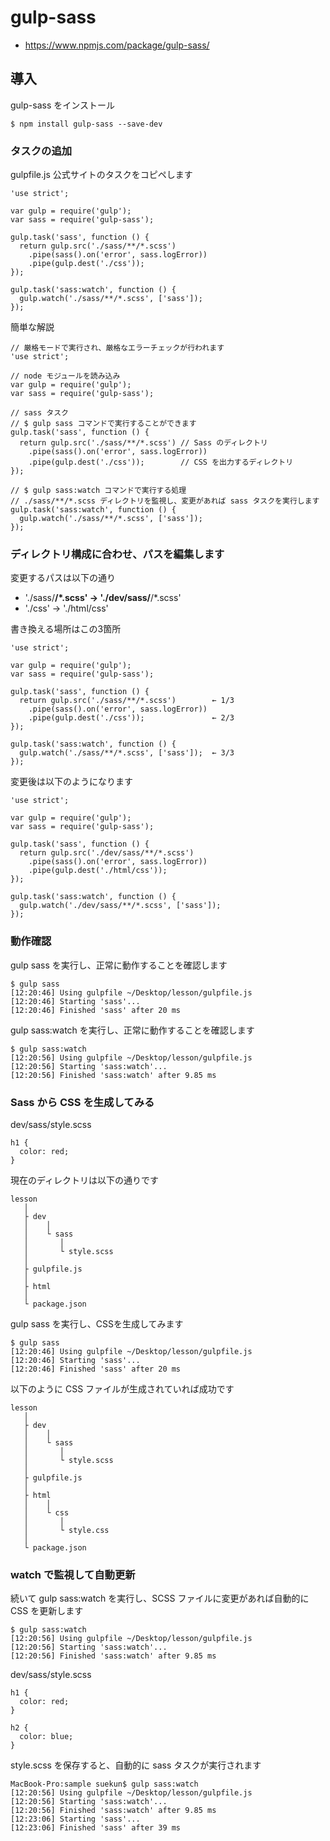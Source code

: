 # gulp-sass

- https://www.npmjs.com/package/gulp-sass/

## 導入

gulp-sass をインストール
```
$ npm install gulp-sass --save-dev
```

### タスクの追加

gulpfile.js 公式サイトのタスクをコピペします
```
'use strict';
 
var gulp = require('gulp');
var sass = require('gulp-sass');
 
gulp.task('sass', function () {
  return gulp.src('./sass/**/*.scss')
    .pipe(sass().on('error', sass.logError))
    .pipe(gulp.dest('./css'));
});
 
gulp.task('sass:watch', function () {
  gulp.watch('./sass/**/*.scss', ['sass']);
});
```

簡単な解説
```
// 厳格モードで実行され、厳格なエラーチェックが行われます
'use strict';

// node モジュールを読み込み
var gulp = require('gulp');
var sass = require('gulp-sass');

// sass タスク
// $ gulp sass コマンドで実行することができます
gulp.task('sass', function () {
  return gulp.src('./sass/**/*.scss') // Sass のディレクトリ
    .pipe(sass().on('error', sass.logError))
    .pipe(gulp.dest('./css'));        // CSS を出力するディレクトリ
});

// $ gulp sass:watch コマンドで実行する処理
// ./sass/**/*.scss ディレクトリを監視し、変更があれば sass タスクを実行します
gulp.task('sass:watch', function () {
  gulp.watch('./sass/**/*.scss', ['sass']);
});
```

### ディレクトリ構成に合わせ、パスを編集します

変更するパスは以下の通り

- './sass/**/*.scss' → './dev/sass/**/*.scss'
- './css' → './html/css'


書き換える場所はこの3箇所
```
'use strict';
 
var gulp = require('gulp');
var sass = require('gulp-sass');
 
gulp.task('sass', function () {
  return gulp.src('./sass/**/*.scss')        ← 1/3
    .pipe(sass().on('error', sass.logError))
    .pipe(gulp.dest('./css'));               ← 2/3
});
 
gulp.task('sass:watch', function () {
  gulp.watch('./sass/**/*.scss', ['sass']);  ← 3/3
});
```

変更後は以下のようになります
```
'use strict';
 
var gulp = require('gulp');
var sass = require('gulp-sass');
 
gulp.task('sass', function () {
  return gulp.src('./dev/sass/**/*.scss')
    .pipe(sass().on('error', sass.logError))
    .pipe(gulp.dest('./html/css'));
});
 
gulp.task('sass:watch', function () {
  gulp.watch('./dev/sass/**/*.scss', ['sass']);
});
```

### 動作確認

gulp sass を実行し、正常に動作することを確認します
```
$ gulp sass
[12:20:46] Using gulpfile ~/Desktop/lesson/gulpfile.js
[12:20:46] Starting 'sass'...
[12:20:46] Finished 'sass' after 20 ms
```

gulp sass:watch を実行し、正常に動作することを確認します
```
$ gulp sass:watch
[12:20:56] Using gulpfile ~/Desktop/lesson/gulpfile.js
[12:20:56] Starting 'sass:watch'...
[12:20:56] Finished 'sass:watch' after 9.85 ms
```

### Sass から CSS を生成してみる

dev/sass/style.scss
```
h1 {
  color: red;
}
```

現在のディレクトリは以下の通りです
```
lesson
   │ 
   ├ dev
   │    │
   │    └ sass
   │       │
   │       └ style.scss
   │
   ├ gulpfile.js
   │ 
   ├ html
   │ 
   └ package.json
```

gulp sass を実行し、CSSを生成してみます
```
$ gulp sass
[12:20:46] Using gulpfile ~/Desktop/lesson/gulpfile.js
[12:20:46] Starting 'sass'...
[12:20:46] Finished 'sass' after 20 ms
```

以下のように CSS ファイルが生成されていれば成功です
```
lesson
   │ 
   ├ dev
   │    │
   │    └ sass
   │       │
   │       └ style.scss
   │
   ├ gulpfile.js
   │ 
   ├ html
   │    │
   │    └ css
   │       │
   │       └ style.css
   │ 
   └ package.json
```

### watch で監視して自動更新

続いて gulp sass:watch を実行し、SCSS ファイルに変更があれば自動的に CSS を更新します
```
$ gulp sass:watch
[12:20:56] Using gulpfile ~/Desktop/lesson/gulpfile.js
[12:20:56] Starting 'sass:watch'...
[12:20:56] Finished 'sass:watch' after 9.85 ms
```

dev/sass/style.scss
```
h1 {
  color: red;
}

h2 {
  color: blue;
}
```

style.scss を保存すると、自動的に sass タスクが実行されます
```
MacBook-Pro:sample suekun$ gulp sass:watch
[12:20:56] Using gulpfile ~/Desktop/lesson/gulpfile.js
[12:20:56] Starting 'sass:watch'...
[12:20:56] Finished 'sass:watch' after 9.85 ms
[12:23:06] Starting 'sass'...
[12:23:06] Finished 'sass' after 39 ms
```







